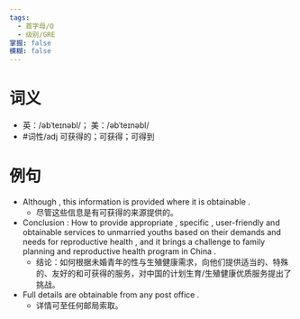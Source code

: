 ```yaml
---
tags:
  - 首字母/O
  - 级别/GRE
掌握: false
模糊: false
---
```

# 词义
- 英：/əbˈteɪnəbl/； 美：/əbˈteɪnəbl/
- #词性/adj  可获得的；可获得；可得到
# 例句
- Although , this information is provided where it is obtainable .
	- 尽管这些信息是有可获得的来源提供的。
- Conclusion : How to provide appropriate , specific , user-friendly and obtainable services to unmarried youths based on their demands and needs for reproductive health , and it brings a challenge to family planning and reproductive health program in China .
	- 结论：如何根据未婚青年的性与生殖健康需求，向他们提供适当的、特殊的、友好的和可获得的服务，对中国的计划生育\/生殖健康优质服务提出了挑战。
- Full details are obtainable from any post office .
	- 详情可至任何邮局索取。
